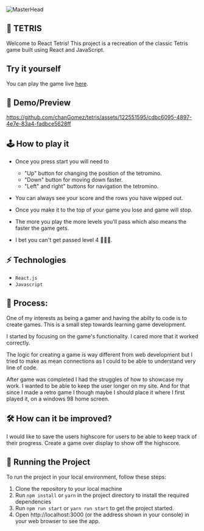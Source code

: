 ![MasterHead](https://m.media-amazon.com/images/M/MV5BNTdlYzc3ZjAtOThkYy00MmQwLThiYTktZmY1NTcyZGU5N2FjXkEyXkFqcGdeQXVyMTIwODk1NTQ@._V1_.jpg)
## 👾 TETRIS 

Welcome to React Tetris! This project is a recreation of the classic Tetris game built using React and JavaScript.

## Try it yourself

You can play the game live [here](https://tttetris.netlify.app/).

## 🎥 Demo/Preview
https://github.com/chanGomez/tetris/assets/122551595/cdbc6095-4897-4e7e-83a4-fadbce5628ff

## 🕹️ How to play it

- Once you press start you will need to 

  - "Up" button for changing the position of the tetromino.
  - "Down" button for moving down faster.
  - "Left" and right" buttons for navigation the tetromino.

- You can always see your score and the rows you have wipped out.

- Once you make it to the top of your game you lose and game will stop.

- The more you play the more levels you'll pass which also means the faster the game gets.

- I bet you can't get passed level 4 🤷🏼‍♀️.


## ⚡ Technologies

- `React.js`
- `Javascript`

## 💭 Process:

One of my interests as being a gamer and having the abilty to code is to create games. This is a small step towards learning game development. 

I started by focusing on the game's functionality. I cared more that it worked correctly. 

The logic for creating a game is way different from web development but I tried to make as mean connections as I could to be able to understand very line of code.

After game was completed I had the struggles of how to showcase my work. I wanted to be able to keep the user longer on my site. And for that since I made a 
retro game I though maybe I should place it where I first played it, on a windows 98 home screen. 

## 🛠️ How can it be improved?

I would like to save the users highscore for users to be able to keep track of their progress. Create a game over display to show off the highscore.

## 🚦 Running the Project

To run the project in your local environment, follow these steps:

1. Clone the repository to your local machine
2. Run `npm install` or `yarn` in the project directory to install the required dependencies
3. Run `npm run start` or `yarn run start` to get the project started.
4. Open http://localhost:3000 (or the address shown in your console) in your web browser to see the app.
